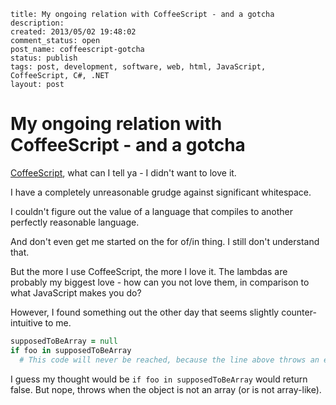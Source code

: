 ```
title: My ongoing relation with CoffeeScript - and a gotcha
description:
created: 2013/05/02 19:48:02
comment_status: open
post_name: coffeescript-gotcha
status: publish
tags: post, development, software, web, html, JavaScript, CoffeeScript, C#, .NET
layout: post
```
# My ongoing relation with CoffeeScript - and a gotcha
[CoffeeScript](http://coffeescript.org/), what can I tell ya - I didn't want to love it.

I have a completely unreasonable grudge against significant whitespace.

I couldn't figure out the value of a language that compiles to another perfectly reasonable language.

And don't even get me started on the for of/in thing. I still don't understand that.

But the more I use CoffeeScript, the more I love it. The lambdas are probably my biggest love - how can you not love them, in comparison to what JavaScript makes you do?

However, I found something out the other day that seems slightly counter-intuitive to me.

``` coffeescript
supposedToBeArray = null
if foo in supposedToBeArray
  # This code will never be reached, because the line above throws an exception.
```

I guess my thought would be `if foo in supposedToBeArray` would return false. But nope, throws when the object is not an array (or is not array-like).
